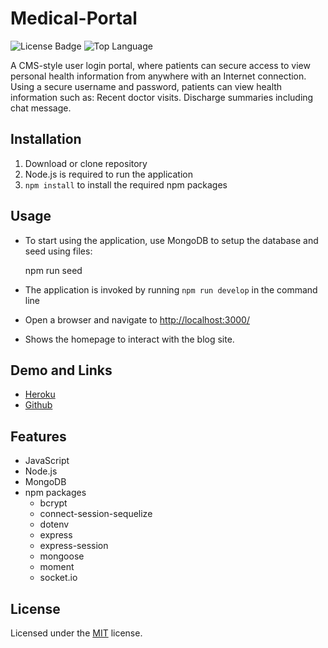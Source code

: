 # Medical-Portal

![License Badge](https://img.shields.io/github/license/ElliottLi97/Medical-Portal) ![Top Language](https://img.shields.io/github/languages/top/ElliottLi97/Medical-Portal)

A CMS-style user login portal, where patients can secure access to view personal health information from anywhere with an Internet connection. Using a secure username and password, patients can view health information such as: Recent doctor visits. Discharge summaries including chat message.

## Installation

1. Download or clone repository
2. Node.js is required to run the application
3. `npm install` to install the required npm packages

## Usage

* To start using the application, use MongoDB to setup the database and seed using files:

     npm run seed

* The application is invoked by running `npm run develop` in the command line  
* Open a browser and navigate to <http://localhost:3000/>
* Shows the homepage to interact with the blog site.

## Demo and Links

* [Heroku](#)
* [Github](https://github.com/ElliottLi97/turbo-giggle)

## Features

* JavaScript
* Node.js
* MongoDB
* npm packages
  * bcrypt
  * connect-session-sequelize
  * dotenv
  * express
  * express-session
  * mongoose
  * moment
  * socket.io

## License

  Licensed under the [MIT](LICENSE) license.

